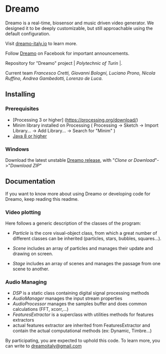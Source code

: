 # Dreamo
Dreamo is a real-time, biosensor and music driven video generator. We designed it to be deeply customizable, but still approachable using the default configuration.

Visit [dreamo-italy.io](https://dreamo-italy.github.io/dreamo/) to learn more.

Follow [Dreamo](https://www.facebook.com/dreamoItaly/) on Facebook for important announcements.

Repository for "Dreamo" project | _Polytechnic of Turin_ |.

Current team *Francesco Cretti, Giovanni Bologni, Luciano Prono, Nicola Ruffino, Andrea Gambedotti, Lorenzo de Luca*.


## Installing

### Prerequisites
- [Processing 3 or higher] (https://processing.org/download/)
- Minim library installed on Processing ( Processing -> Sketch -> Import Library... -> Add Library... -> Search for "Minim" )
- [Java 8 or higher](https://www.java.com/it/)

### Windows
Download the latest unstable [Dreamo release](https://github.com/Dreamo-Italy/Dreamo-engine/tree/develop), with "*Clone or Download*"->"*Download ZIP*"


## Documentation
If you want to know more about using Dreamo or developing code for Dreamo, keep reading this readme.

### Video plotting
Here follows a generic description of the classes of the program:

- *Particle* is the core visual-object class, from which a great number of different classes can be inherited (particles, stars, bubbles, squares...).

- *Scene* includes an array of particles and manages their update and drawing on screen.

- *Stage* includes an array of scenes and manages the passage from one scene to another.

### Audio Managing
- *DSP* is a static class containing digital signal processing methods
- *AudioManager* manages the input stream properties
- *AudioProcessor* manages the samples buffer and does common calculations (FFT, xcorr,...)
- *FeaturesExtractor* is a superclass with utilities methods for features extractors
- actual features extractor are inherited from FeaturesExtractor and contain the actual computational methods (ex: Dynamic, Timbre...)

By participating, you are expected to uphold this code. To learn more, you can write to dreamoitaly@gmail.com
